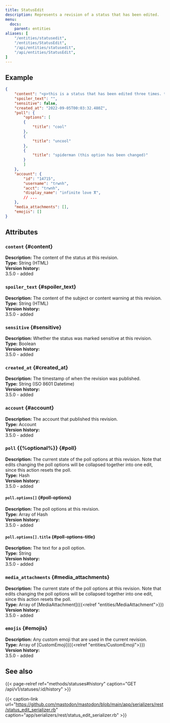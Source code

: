 ```yaml
---
title: StatusEdit
description: Represents a revision of a status that has been edited.
menu:
  docs:
    parent: entities
aliases: [
	"/entities/statusedit",
	"/entities/StatusEdit",
	"/api/entities/statusedit",
	"/api/entities/StatusEdit",
]
---
```


## Example

```json
{
	"content": "<p>this is a status that has been edited three times. this time a poll has been added.</p>",
	"spoiler_text": "",
	"sensitive": false,
	"created_at": "2022-09-05T00:03:32.480Z",
	"poll": {
		"options": [
		{
			"title": "cool"
		},
		{
			"title": "uncool"
		},
		{
			"title": "spiderman (this option has been changed)"
		}
		]
	},
	"account": {
		"id": "14715",
		"username": "trwnh",
		"acct": "trwnh",
		"display_name": "infinite love ⴳ",
		// ...
	},
	"media_attachments": [],
	"emojis": []
}
```

## Attributes

### `content` {#content}

**Description:** The content of the status at this revision.\
**Type:** String (HTML)\
**Version history:**\
3.5.0 - added

### `spoiler_text` {#spoiler_text}

**Description:** The content of the subject or content warning at this revision.\
**Type:** String (HTML)\
**Version history:**\
3.5.0 - added

### `sensitive` {#sensitive}

**Description:** Whether the status was marked sensitive at this revision.\
**Type:** Boolean\
**Version history:**\
3.5.0 - added

### `created_at` {#created_at}

**Description:** The timestamp of when the revision was published.\
**Type:** String (ISO 8601 Datetime)\
**Version history:**\
3.5.0 - added

### `account` {#account}

**Description:** The account that published this revision.\
**Type:** Account\
**Version history:**\
3.5.0 - added

### `poll` {{%optional%}} {#poll}

**Description:** The current state of the poll options at this revision. Note that edits changing the poll options will be collapsed together into one edit, since this action resets the poll.\
**Type:** Hash\
**Version history:**\
3.5.0 - added

#### `poll.options[]` {#poll-options}

**Description:** The poll options at this revision.\
**Type:** Array of Hash\
**Version history:**\
3.5.0 - added

#### `poll.options[].title` {#poll-options-title}

**Description:** The text for a poll option.\
**Type:** String\
**Version history:**\
3.5.0 - added

### `media_attachments` {#media_attachments}

**Description:** The current state of the poll options at this revision. Note that edits changing the poll options will be collapsed together into one edit, since this action resets the poll.\
**Type:** Array of [MediaAttachment]({{<relref "entities/MediaAttachment">}})\
**Version history:**\
3.5.0 - added

### `emojis` {#emojis}

**Description:** Any custom emoji that are used in the current revision.\
**Type:** Array of [CustomEmoji]({{<relref "entities/CustomEmoji">}})\
**Version history:**\
3.5.0 - added

## See also

{{< page-relref ref="methods/statuses#history" caption="GET /api/v1/statuses/:id/history" >}}

{{< caption-link url="https://github.com/mastodon/mastodon/blob/main/app/serializers/rest/status_edit_serializer.rb" caption="app/serializers/rest/status_edit_serializer.rb" >}}

